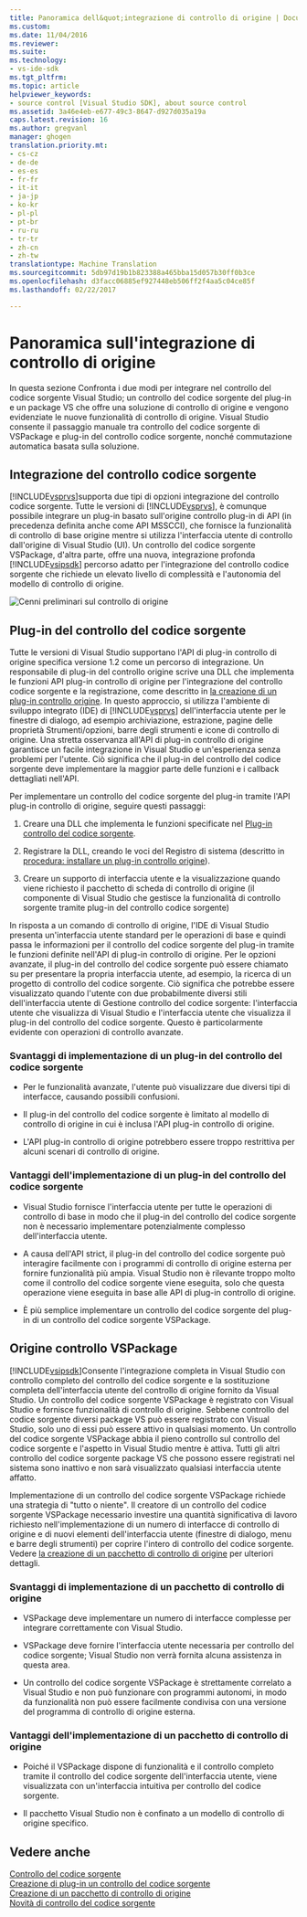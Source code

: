 ```yaml
---
title: Panoramica dell&quot;integrazione di controllo di origine | Documenti di Microsoft
ms.custom: 
ms.date: 11/04/2016
ms.reviewer: 
ms.suite: 
ms.technology:
- vs-ide-sdk
ms.tgt_pltfrm: 
ms.topic: article
helpviewer_keywords:
- source control [Visual Studio SDK], about source control
ms.assetid: 3a46e4eb-e677-49c3-8647-d927d035a19a
caps.latest.revision: 16
ms.author: gregvanl
manager: ghogen
translation.priority.mt:
- cs-cz
- de-de
- es-es
- fr-fr
- it-it
- ja-jp
- ko-kr
- pl-pl
- pt-br
- ru-ru
- tr-tr
- zh-cn
- zh-tw
translationtype: Machine Translation
ms.sourcegitcommit: 5db97d19b1b823388a465bba15d057b30ff0b3ce
ms.openlocfilehash: d3facc06885ef927448eb506ff2f4aa5c04ce85f
ms.lasthandoff: 02/22/2017

---
```

# <a name="source-control-integration-overview"></a>Panoramica sull'integrazione di controllo di origine
In questa sezione Confronta i due modi per integrare nel controllo del codice sorgente Visual Studio; un controllo del codice sorgente del plug-in e un package VS che offre una soluzione di controllo di origine e vengono evidenziate le nuove funzionalità di controllo di origine. Visual Studio consente il passaggio manuale tra controllo del codice sorgente di VSPackage e plug-in del controllo codice sorgente, nonché commutazione automatica basata sulla soluzione.  
  
## <a name="source-control-integration"></a>Integrazione del controllo codice sorgente  
 [!INCLUDE[vsprvs](../../code-quality/includes/vsprvs_md.md)]supporta due tipi di opzioni integrazione del controllo codice sorgente. Tutte le versioni di [!INCLUDE[vsprvs](../../code-quality/includes/vsprvs_md.md)], è comunque possibile integrare un plug-in basato sull'origine controllo plug-in di API (in precedenza definita anche come API MSSCCI), che fornisce la funzionalità di controllo di base origine mentre si utilizza l'interfaccia utente di controllo dall'origine di Visual Studio (UI). Un controllo del codice sorgente VSPackage, d'altra parte, offre una nuova, integrazione profonda [!INCLUDE[vsipsdk](../../extensibility/includes/vsipsdk_md.md)] percorso adatto per l'integrazione del controllo codice sorgente che richiede un elevato livello di complessità e l'autonomia del modello di controllo di origine.  
  
 ![Cenni preliminari sul controllo di origine](~/docs/extensibility/internals/media/sourcectnrloverview.gif "SourceCtnrlOverview")  
  
## <a name="source-control-plug-in"></a>Plug-in del controllo del codice sorgente  
 Tutte le versioni di Visual Studio supportano l'API di plug-in controllo di origine specifica versione 1.2 come un percorso di integrazione. Un responsabile di plug-in del controllo origine scrive una DLL che implementa le funzioni API plug-in controllo di origine per l'integrazione del controllo codice sorgente e la registrazione, come descritto in [la creazione di un plug-in controllo origine](../../extensibility/internals/creating-a-source-control-plug-in.md). In questo approccio, si utilizza l'ambiente di sviluppo integrato (IDE) di [!INCLUDE[vsprvs](../../code-quality/includes/vsprvs_md.md)] dell'interfaccia utente per le finestre di dialogo, ad esempio archiviazione, estrazione, pagine delle proprietà Strumenti/opzioni, barre degli strumenti e icone di controllo di origine. Una stretta osservanza all'API di plug-in controllo di origine garantisce un facile integrazione in Visual Studio e un'esperienza senza problemi per l'utente. Ciò significa che il plug-in del controllo del codice sorgente deve implementare la maggior parte delle funzioni e i callback dettagliati nell'API.  
  
 Per implementare un controllo del codice sorgente del plug-in tramite l'API plug-in controllo di origine, seguire questi passaggi:  
  
1.  Creare una DLL che implementa le funzioni specificate nel [Plug-in controllo del codice sorgente](../../extensibility/source-control-plug-ins.md).  
  
2.  Registrare la DLL, creando le voci del Registro di sistema (descritto in [procedura: installare un plug-in controllo origine](../../extensibility/internals/how-to-install-a-source-control-plug-in.md)).  
  
3.  Creare un supporto di interfaccia utente e la visualizzazione quando viene richiesto il pacchetto di scheda di controllo di origine (il componente di Visual Studio che gestisce la funzionalità di controllo sorgente tramite plug-in del controllo codice sorgente)  
  
 In risposta a un comando di controllo di origine, l'IDE di Visual Studio presenta un'interfaccia utente standard per le operazioni di base e quindi passa le informazioni per il controllo del codice sorgente del plug-in tramite le funzioni definite nell'API di plug-in controllo di origine. Per le opzioni avanzate, il plug-in del controllo del codice sorgente può essere chiamato su per presentare la propria interfaccia utente, ad esempio, la ricerca di un progetto di controllo del codice sorgente. Ciò significa che potrebbe essere visualizzato quando l'utente con due probabilmente diversi stili dell'interfaccia utente di Gestione controllo del codice sorgente: l'interfaccia utente che visualizza di Visual Studio e l'interfaccia utente che visualizza il plug-in del controllo del codice sorgente. Questo è particolarmente evidente con operazioni di controllo avanzate.  
  
### <a name="drawbacks-to-implementing-a-source-control-plug-in"></a>Svantaggi di implementazione di un plug-in del controllo del codice sorgente  
  
-   Per le funzionalità avanzate, l'utente può visualizzare due diversi tipi di interfacce, causando possibili confusioni.  
  
-   Il plug-in del controllo del codice sorgente è limitato al modello di controllo di origine in cui è inclusa l'API plug-in controllo di origine.  
  
-   L'API plug-in controllo di origine potrebbero essere troppo restrittiva per alcuni scenari di controllo di origine.  
  
### <a name="advantages-to-implementing-a-source-control-plug-in"></a>Vantaggi dell'implementazione di un plug-in del controllo del codice sorgente  
  
-   Visual Studio fornisce l'interfaccia utente per tutte le operazioni di controllo di base in modo che il plug-in del controllo del codice sorgente non è necessario implementare potenzialmente complesso dell'interfaccia utente.  
  
-   A causa dell'API strict, il plug-in del controllo del codice sorgente può interagire facilmente con i programmi di controllo di origine esterna per fornire funzionalità più ampia. Visual Studio non è rilevante troppo molto come il controllo del codice sorgente viene eseguita, solo che questa operazione viene eseguita in base alle API di plug-in controllo di origine.  
  
-   È più semplice implementare un controllo del codice sorgente del plug-in di un controllo del codice sorgente VSPackage.  
  
## <a name="source-control-vspackage"></a>Origine controllo VSPackage  
 [!INCLUDE[vsipsdk](../../extensibility/includes/vsipsdk_md.md)]Consente l'integrazione completa in Visual Studio con controllo completo del controllo del codice sorgente e la sostituzione completa dell'interfaccia utente del controllo di origine fornito da Visual Studio. Un controllo del codice sorgente VSPackage è registrato con Visual Studio e fornisce funzionalità di controllo di origine. Sebbene controllo del codice sorgente diversi package VS può essere registrato con Visual Studio, solo uno di essi può essere attivo in qualsiasi momento. Un controllo del codice sorgente VSPackage abbia il pieno controllo sul controllo del codice sorgente e l'aspetto in Visual Studio mentre è attiva. Tutti gli altri controllo del codice sorgente package VS che possono essere registrati nel sistema sono inattivo e non sarà visualizzato qualsiasi interfaccia utente affatto.  
  
 Implementazione di un controllo del codice sorgente VSPackage richiede una strategia di "tutto o niente". Il creatore di un controllo del codice sorgente VSPackage necessario investire una quantità significativa di lavoro richiesto nell'implementazione di un numero di interfacce di controllo di origine e di nuovi elementi dell'interfaccia utente (finestre di dialogo, menu e barre degli strumenti) per coprire l'intero di controllo del codice sorgente. Vedere [la creazione di un pacchetto di controllo di origine](../../extensibility/internals/creating-a-source-control-vspackage.md) per ulteriori dettagli.  
  
### <a name="drawbacks-to-implementing-a-source-control-vspackage"></a>Svantaggi di implementazione di un pacchetto di controllo di origine  
  
-   VSPackage deve implementare un numero di interfacce complesse per integrare correttamente con Visual Studio.  
  
-   VSPackage deve fornire l'interfaccia utente necessaria per controllo del codice sorgente; Visual Studio non verrà fornita alcuna assistenza in questa area.  
  
-   Un controllo del codice sorgente VSPackage è strettamente correlato a Visual Studio e non può funzionare con programmi autonomi, in modo da funzionalità non può essere facilmente condivisa con una versione del programma di controllo di origine esterna.  
  
### <a name="advantages-to-implementing-a-source-control-vspackage"></a>Vantaggi dell'implementazione di un pacchetto di controllo di origine  
  
-   Poiché il VSPackage dispone di funzionalità e il controllo completo tramite il controllo del codice sorgente dell'interfaccia utente, viene visualizzata con un'interfaccia intuitiva per controllo del codice sorgente.  
  
-   Il pacchetto Visual Studio non è confinato a un modello di controllo di origine specifico.  
  
## <a name="see-also"></a>Vedere anche  
 [Controllo del codice sorgente](../../extensibility/internals/source-control.md)   
 [Creazione di plug-in un controllo del codice sorgente](../../extensibility/internals/creating-a-source-control-plug-in.md)   
 [Creazione di un pacchetto di controllo di origine](../../extensibility/internals/creating-a-source-control-vspackage.md)   
 [Novità di controllo del codice sorgente](../../extensibility/internals/what-s-new-in-source-control.md)
